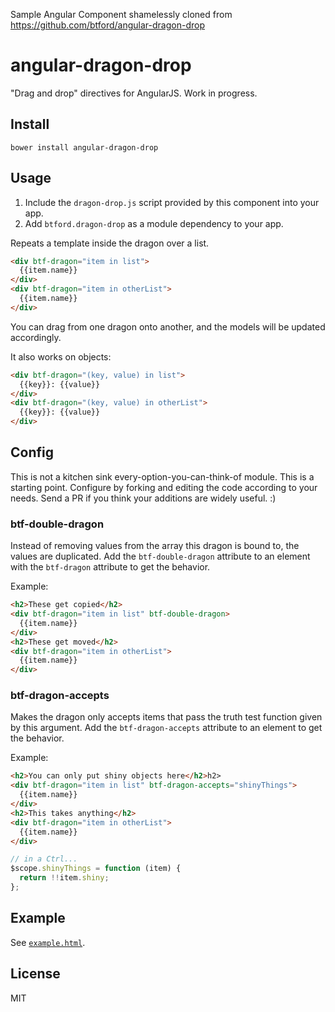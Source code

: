Sample Angular Component shamelessly cloned from https://github.com/btford/angular-dragon-drop

# angular-dragon-drop
"Drag and drop" directives for AngularJS. Work in progress.

## Install

```shell
bower install angular-dragon-drop
```

## Usage
1. Include the `dragon-drop.js` script provided by this component into your app.
2. Add `btford.dragon-drop` as a module dependency to your app.

Repeats a template inside the dragon over a list.
```html
<div btf-dragon="item in list">
  {{item.name}}
</div>
<div btf-dragon="item in otherList">
  {{item.name}}
</div>
```
You can drag from one dragon onto another, and the models will be updated accordingly.

It also works on objects:
```html
<div btf-dragon="(key, value) in list">
  {{key}}: {{value}}
</div>
<div btf-dragon="(key, value) in otherList">
  {{key}}: {{value}}
</div>
```


## Config
This is not a kitchen sink every-option-you-can-think-of module.
This is a starting point.
Configure by forking and editing the code according to your needs.
Send a PR if you think your additions are widely useful. :)

### btf-double-dragon
Instead of removing values from the array this dragon is bound to, the values are duplicated.
Add the `btf-double-dragon` attribute to an element with the `btf-dragon` attribute to get the behavior.

Example:
```html
<h2>These get copied</h2>
<div btf-dragon="item in list" btf-double-dragon>
  {{item.name}}
</div>
<h2>These get moved</h2>
<div btf-dragon="item in otherList">
  {{item.name}}
</div>
```

### btf-dragon-accepts
Makes the dragon only accepts items that pass the truth test function given by this argument.
Add the `btf-dragon-accepts` attribute to an element to get the behavior.

Example:
```html
<h2>You can only put shiny objects here</h2>h2>
<div btf-dragon="item in list" btf-dragon-accepts="shinyThings">
  {{item.name}}
</div>
<h2>This takes anything</h2>
<div btf-dragon="item in otherList">
  {{item.name}}
</div>
```

```javascript
// in a Ctrl...
$scope.shinyThings = function (item) {
  return !!item.shiny;
};
```

## Example
See [`example.html`](http://htmlpreview.github.io/?https://github.com/btford/angular-dragon-drop/blob/master/example.html).

## License
MIT

